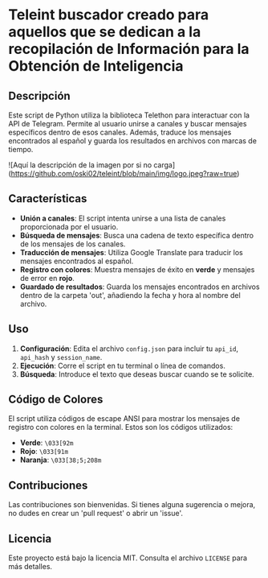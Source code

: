 # Teleint buscador creado para aquellos que se dedican a la recopilación de Información para la Obtención de Inteligencia


## Descripción
Este script de Python utiliza la biblioteca Telethon para interactuar con la API de Telegram. Permite al usuario unirse a canales y buscar mensajes específicos dentro de esos canales. Además, traduce los mensajes encontrados al español y guarda los resultados en archivos con marcas de tiempo.


<span>![</span><span>Aquí la descripción de la imagen por si no carga</span><span>]</span><span>(</span><span>https://github.com/oski02/teleint/blob/main/img/logo.jpeg?raw=true</span><span>)</span>


## Características
- **Unión a canales**: El script intenta unirse a una lista de canales proporcionada por el usuario.
- **Búsqueda de mensajes**: Busca una cadena de texto específica dentro de los mensajes de los canales.
- **Traducción de mensajes**: Utiliza Google Translate para traducir los mensajes encontrados al español.
- **Registro con colores**: Muestra mensajes de éxito en **verde** y mensajes de error en **rojo**.
- **Guardado de resultados**: Guarda los mensajes encontrados en archivos dentro de la carpeta 'out', añadiendo la fecha y hora al nombre del archivo.

## Uso
1. **Configuración**: Edita el archivo `config.json` para incluir tu `api_id`, `api_hash` y `session_name`.
2. **Ejecución**: Corre el script en tu terminal o línea de comandos.
3. **Búsqueda**: Introduce el texto que deseas buscar cuando se te solicite.

## Código de Colores
El script utiliza códigos de escape ANSI para mostrar los mensajes de registro con colores en la terminal. Estos son los códigos utilizados:
- **Verde**: `\033[92m`
- **Rojo**: `\033[91m`
- **Naranja**: `\033[38;5;208m`

## Contribuciones
Las contribuciones son bienvenidas. Si tienes alguna sugerencia o mejora, no dudes en crear un 'pull request' o abrir un 'issue'.

## Licencia
Este proyecto está bajo la licencia MIT. Consulta el archivo `LICENSE` para más detalles.

